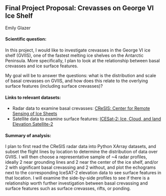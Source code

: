 ## Final Project Proposal: Crevasses on George VI Ice Shelf
Emily Glazer

#### Scientific question:

In this project, I would like to investigate crevasses in the George VI ice shelf (GVIIS), one of the fastest melting ice shelves on the Antarctic Peninsula. More specifically, I plan to look at the relationship between basal crevasses and ice surface features.

My goal will be to answer the questions: what is the distribution and scale of basal crevasses on GVIIS, and how does this relate to the overlying surface features (including surface crevasses)?

#### Links to relevant datasets:

- Radar data to examine basal crevasses: [CReSIS: Center for Remote Sensing of Ice Sheets](https://data.cresis.ku.edu/)
- Satellite data to examine surface features: [ICESat-2: Ice, Cloud, and land Elevation Satellite-2](https://icesat-2.gsfc.nasa.gov/)


#### Summary of analysis:

I plan to first read the CReSIS radar data into Python XArray datasets, and subset the flight lines by location to determine the distribution of data over GVIIS. I will then choose a representative sample of ~4 radar profiles, ideally 2 near grounding lines and 2 near the center of the ice shelf, and/or 2 with significant basal crevassing and 2 without, and plot the echograms next to the corresponding IceSAT-2 elevation data to see surface features in that location. I will examine the side-by-side profiles to see if there is a relationship worth further investigation between basal crevassing and surface features such as surface crevasses, rifts, or ponding.